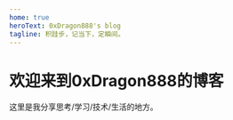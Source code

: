 ```yaml
---
home: true
heroText: 0xDragon888's blog
tagline: 积跬步，记当下，定瞬间。
---
```


# 欢迎来到0xDragon888的博客

这里是我分享思考/学习/技术/生活的地方。